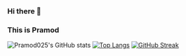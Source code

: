 ### Hi there 👋
### This is Pramod
![Pramod025's GitHub stats](https://github-readme-stats.vercel.app/api?username=Pramod025&show_icons=true&theme=vision-friendly-dark)
[![Top Langs](https://github-readme-stats.vercel.app/api/top-langs/?username=Pramod025&layout=compact&theme=vision-friendly-dark)](https://github.com/Pramod025/Pramod025)
[![GitHub Streak](http://github-readme-streak-stats.herokuapp.com?user=Pramod025&hide_current_streak=true&hide_longest_streak=true&theme=vision-friendly-dark)](https://git.io/streak-stats)


<!--
**Pramod025/Pramod025** is a ✨ _special_ ✨ repository because its `README.md` (this file) appears on your GitHub profile.

Here are some ideas to get you started:

- 🔭 I’m currently working on ...
- 🌱 I’m currently learning ...
- 👯 I’m looking to collaborate on ...
- 🤔 I’m looking for help with ...
- 💬 Ask me about ...
- 📫 How to reach me: ...
- 😄 Pronouns: ...
- ⚡ Fun fact: ...
-->
